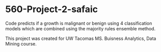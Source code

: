 # 560-Project-2-safaic

Code predicts if a growth is malignant or benign using 4 classification models which are combined using the majority rules ensemble method. 

This project was created for UW Tacomas MS. Buisness Analytics, Data Mining course.


